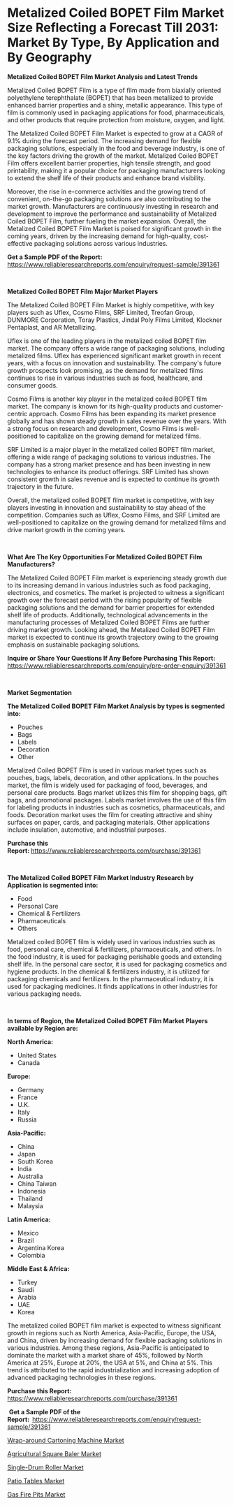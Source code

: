 <p><h1>Metalized Coiled BOPET Film Market Size Reflecting a Forecast Till 2031: Market By Type, By Application and By Geography</h1></p><p><strong>Metalized Coiled BOPET Film Market Analysis and Latest Trends</strong></p>
<p><p>Metalized Coiled BOPET Film is a type of film made from biaxially oriented polyethylene terephthalate (BOPET) that has been metallized to provide enhanced barrier properties and a shiny, metallic appearance. This type of film is commonly used in packaging applications for food, pharmaceuticals, and other products that require protection from moisture, oxygen, and light.</p><p>The Metalized Coiled BOPET Film Market is expected to grow at a CAGR of 9.1% during the forecast period. The increasing demand for flexible packaging solutions, especially in the food and beverage industry, is one of the key factors driving the growth of the market. Metalized Coiled BOPET Film offers excellent barrier properties, high tensile strength, and good printability, making it a popular choice for packaging manufacturers looking to extend the shelf life of their products and enhance brand visibility.</p><p>Moreover, the rise in e-commerce activities and the growing trend of convenient, on-the-go packaging solutions are also contributing to the market growth. Manufacturers are continuously investing in research and development to improve the performance and sustainability of Metalized Coiled BOPET Film, further fueling the market expansion. Overall, the Metalized Coiled BOPET Film Market is poised for significant growth in the coming years, driven by the increasing demand for high-quality, cost-effective packaging solutions across various industries.</p></p>
<p><strong>Get a Sample PDF of the Report:&nbsp;</strong> <a href="https://www.reliableresearchreports.com/enquiry/request-sample/391361">https://www.reliableresearchreports.com/enquiry/request-sample/391361</a></p>
<p>&nbsp;</p>
<p><strong>Metalized Coiled BOPET Film Major Market Players</strong></p>
<p><p>The Metalized Coiled BOPET Film Market is highly competitive, with key players such as Uflex, Cosmo Films, SRF Limited, Treofan Group, DUNMORE Corporation, Toray Plastics, Jindal Poly Films Limited, Klockner Pentaplast, and AR Metallizing. </p><p>Uflex is one of the leading players in the metalized coiled BOPET film market. The company offers a wide range of packaging solutions, including metalized films. Uflex has experienced significant market growth in recent years, with a focus on innovation and sustainability. The company's future growth prospects look promising, as the demand for metalized films continues to rise in various industries such as food, healthcare, and consumer goods.</p><p>Cosmo Films is another key player in the metalized coiled BOPET film market. The company is known for its high-quality products and customer-centric approach. Cosmo Films has been expanding its market presence globally and has shown steady growth in sales revenue over the years. With a strong focus on research and development, Cosmo Films is well-positioned to capitalize on the growing demand for metalized films.</p><p>SRF Limited is a major player in the metalized coiled BOPET film market, offering a wide range of packaging solutions to various industries. The company has a strong market presence and has been investing in new technologies to enhance its product offerings. SRF Limited has shown consistent growth in sales revenue and is expected to continue its growth trajectory in the future.</p><p>Overall, the metalized coiled BOPET film market is competitive, with key players investing in innovation and sustainability to stay ahead of the competition. Companies such as Uflex, Cosmo Films, and SRF Limited are well-positioned to capitalize on the growing demand for metalized films and drive market growth in the coming years.</p></p>
<p>&nbsp;</p>
<p><strong>What Are The Key Opportunities For Metalized Coiled BOPET Film Manufacturers?</strong></p>
<p><p>The Metalized Coiled BOPET Film market is experiencing steady growth due to its increasing demand in various industries such as food packaging, electronics, and cosmetics. The market is projected to witness a significant growth over the forecast period with the rising popularity of flexible packaging solutions and the demand for barrier properties for extended shelf life of products. Additionally, technological advancements in the manufacturing processes of Metalized Coiled BOPET Films are further driving market growth. Looking ahead, the Metalized Coiled BOPET Film market is expected to continue its growth trajectory owing to the growing emphasis on sustainable packaging solutions.</p></p>
<p><strong>Inquire or Share Your Questions If Any Before Purchasing This Report:</strong> <a href="https://www.reliableresearchreports.com/enquiry/pre-order-enquiry/391361">https://www.reliableresearchreports.com/enquiry/pre-order-enquiry/391361</a></p>
<p>&nbsp;</p>
<p><strong>Market Segmentation</strong></p>
<p><strong>The Metalized Coiled BOPET Film Market Analysis by types is segmented into:</strong></p>
<p><ul><li>Pouches</li><li>Bags</li><li>Labels</li><li>Decoration</li><li>Other</li></ul></p>
<p><p>Metalized Coiled BOPET Film is used in various market types such as pouches, bags, labels, decoration, and other applications. In the pouches market, the film is widely used for packaging of food, beverages, and personal care products. Bags market utilizes this film for shopping bags, gift bags, and promotional packages. Labels market involves the use of this film for labeling products in industries such as cosmetics, pharmaceuticals, and foods. Decoration market uses the film for creating attractive and shiny surfaces on paper, cards, and packaging materials. Other applications include insulation, automotive, and industrial purposes.</p></p>
<p><strong>Purchase this Report:&nbsp;</strong><a href="https://www.reliableresearchreports.com/purchase/391361">https://www.reliableresearchreports.com/purchase/391361</a></p>
<p>&nbsp;</p>
<p><strong>The Metalized Coiled BOPET Film Market Industry Research by Application is segmented into:</strong></p>
<p><ul><li>Food</li><li>Personal Care</li><li>Chemical & Fertilizers</li><li>Pharmaceuticals</li><li>Others</li></ul></p>
<p><p>Metalized coiled BOPET film is widely used in various industries such as food, personal care, chemical & fertilizers, pharmaceuticals, and others. In the food industry, it is used for packaging perishable goods and extending shelf life. In the personal care sector, it is used for packaging cosmetics and hygiene products. In the chemical & fertilizers industry, it is utilized for packaging chemicals and fertilizers. In the pharmaceutical industry, it is used for packaging medicines. It finds applications in other industries for various packaging needs.</p></p>
<p>&nbsp;</p>
<p><strong>In terms of Region, the Metalized Coiled BOPET Film Market Players available by Region are:</strong></p>
<p>
    <p> <strong> North America: </strong>
        <ul>
            <li>United States</li>
            <li>Canada</li>
        </ul>
        </p> 
    <p> <strong> Europe: </strong>
        <ul>
            <li>Germany</li>
            <li>France</li>
            <li>U.K.</li>
            <li>Italy</li>
            <li>Russia</li>
        </ul>
        </p> 
    <p> <strong> Asia-Pacific: </strong>
        <ul>
            <li>China</li>
            <li>Japan</li>
            <li>South Korea</li>
            <li>India</li>
            <li>Australia</li>
            <li>China Taiwan</li>
            <li>Indonesia</li>
            <li>Thailand</li>
            <li>Malaysia</li>
        </ul>
        </p> 
    <p> <strong> Latin America: </strong>
        <ul>
            <li>Mexico</li>
            <li>Brazil</li>
            <li>Argentina Korea</li>
            <li>Colombia</li>
        </ul>
        </p> 
    <p> <strong> Middle East & Africa: </strong>
        <ul>
            <li>Turkey</li>
            <li>Saudi</li>
            <li>Arabia</li>
            <li>UAE</li>
            <li>Korea</li>
        </ul>
    </p>
    </p>
<p><p>The metalized coiled BOPET film market is expected to witness significant growth in regions such as North America, Asia-Pacific, Europe, the USA, and China, driven by increasing demand for flexible packaging solutions in various industries. Among these regions, Asia-Pacific is anticipated to dominate the market with a market share of 45%, followed by North America at 25%, Europe at 20%, the USA at 5%, and China at 5%. This trend is attributed to the rapid industrialization and increasing adoption of advanced packaging technologies in these regions.</p></p>
<p><strong>Purchase this Report: </strong><a href="https://www.reliableresearchreports.com/purchase/391361">https://www.reliableresearchreports.com/purchase/391361</a></p>
<p>&nbsp;<strong>Get a Sample PDF of the Report:&nbsp;&nbsp;</strong><a href="https://www.reliableresearchreports.com/enquiry/request-sample/391361">https://www.reliableresearchreports.com/enquiry/request-sample/391361</a></p>
<p><strong></strong></p>
<p><p><a href="https://rainy-horn-d69.notion.site/Wrap-around-Cartoning-Machine-Market-Size-Share-Trends-Analysis-Report-By-Material-By-Type-By-E-af0c3b6de74b48e4a83472001ad3c27d">Wrap-around Cartoning Machine Market</a></p><p><a href="https://woozy-pyroraptor-a1f.notion.site/Agricultural-Square-Baler-Market-Share-Market-New-Trends-Analysis-Report-By-Type-By-Application--170d5c42e0c9443ca8ff7ef622df56f9">Agricultural Square Baler Market</a></p><p><a href="https://woozy-pyroraptor-a1f.notion.site/Single-Drum-Roller-Market-Research-Report-Forecasted-for-Period-from-2024-2031-by-Market-Type-Ma-4cf2d308e1d347e9a48cc43c0a862259">Single-Drum Roller Market</a></p><p><a href="https://view.publitas.com/reportprime-1/patio-tables-market-with-the-goal-of-estimating-the-market-size-and-future-growth-potential-of-various-market-segments-based-on-component-applications-end-user-and-region/">Patio Tables Market</a></p><p><a href="https://view.publitas.com/reportprime-1/gas-fire-pits-market-dynamics-2024-2031-also-about-its-market-trends-projections-and-opportunities/">Gas Fire Pits Market</a></p></p>